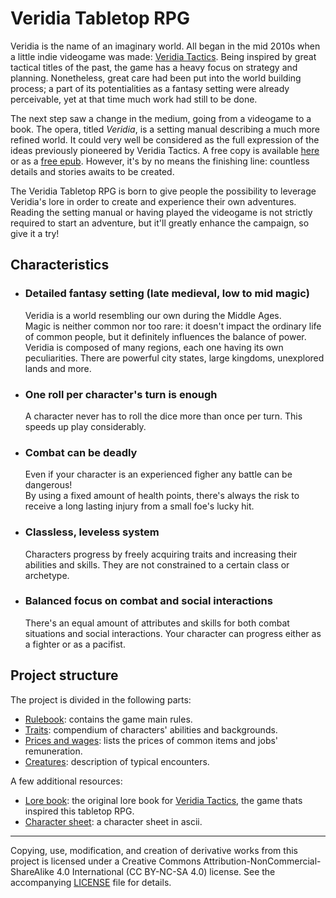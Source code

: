 # <a name="main"></a>Veridia Tabletop RPG

Veridia is the name of an imaginary world. All began in the mid 2010s when a little indie videogame was made: [Veridia Tactics](https://trisfald.itch.io/veridia-tactics). Being inspired by great tactical titles of the past, the game has a heavy focus on strategy and planning. Nonetheless, great care had been put into the world building process; a part of its potentialities as a fantasy setting were already perceivable, yet at that time much work had still to be done.

The next step saw a change in the medium, going from a videogame to a book. The opera, titled *Veridia*, is a setting manual describing a much more refined world. It could very well be considered as the full expression of the ideas previously pioneered by Veridia Tactics. A free copy is available [here](https://github.com/Trisfald/veridia-book) or as a [free epub](https://books2read.com/b/mY1OaV?edit=maybe-later&store=null). However, it's by no means the finishing line: countless details and stories awaits to be created.

The Veridia Tabletop RPG is born to give people the possibility to leverage Veridia's lore in order to create and experience their own adventures. Reading the setting manual or having played the videogame is not strictly required to start an adventure, but it'll greatly enhance the campaign, so give it a try! 

## Characteristics
- ### Detailed fantasy setting (late medieval, low to mid magic)
    Veridia is a world resembling our own during the Middle Ages.\
    Magic is neither common nor too rare: it doesn't impact the ordinary life of common people, but it definitely influences the balance of power.\
    Veridia is composed of many regions, each one having its own peculiarities. There are powerful city states, large kingdoms, unexplored lands and more.
- ### One roll per character's turn is enough
    A character never has to roll the dice more than once per turn. This speeds up play considerably. 
- ### Combat can be deadly
    Even if your character is an experienced figher any battle can be dangerous!\
    By using a fixed amount of health points, there's always the risk to receive a long lasting injury from a small foe's lucky hit.
- ### Classless, leveless system
    Characters progress by freely acquiring traits and increasing their abilities and skills. They are not constrained to a certain class or archetype.
- ### Balanced focus on combat and social interactions
    There's an equal amount of attributes and skills for both combat situations and social interactions. Your character can progress either as a fighter or as a pacifist.

## Project structure

The project is divided in the following parts:

* [Rulebook](Rulebook): contains the game main rules.
* [Traits](Traits): compendium of characters' abilities and backgrounds.
* [Prices and wages](Prices_and_wages): lists the prices of common items and jobs' remuneration.
* [Creatures](Creatures): description of typical encounters.

A few additional resources:

* [Lore book](Lore-book.pdf): the original lore book for [Veridia Tactics](https://trisfald.itch.io/veridia-tactics), the game thats inspired this tabletop RPG.
* [Character sheet](Character_sheet_ascii.txt): a character sheet in ascii.


---

Copying, use, modification, and creation of derivative works from this project is licensed under a Creative Commons Attribution-NonCommercial-ShareAlike 4.0 International (CC BY-NC-SA 4.0) license. See the accompanying [LICENSE](LICENSE) file for details.
